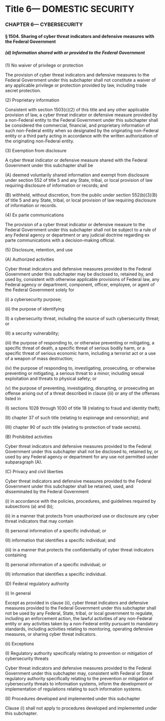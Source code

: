 
# Title 6— DOMESTIC SECURITY
### CHAPTER 6— CYBERSECURITY
#### § 1504. Sharing of cyber threat indicators and defensive measures with the Federal Government
##### (d) Information shared with or provided to the Federal Government

(1) No waiver of privilege or protection

The provision of cyber threat indicators and defensive measures to the Federal Government under this subchapter shall not constitute a waiver of any applicable privilege or protection provided by law, including trade secret protection.

(2) Proprietary information

Consistent with section 1503(c)(2) of this title and any other applicable provision of law, a cyber threat indicator or defensive measure provided by a non-Federal entity to the Federal Government under this subchapter shall be considered the commercial, financial, and proprietary information of such non-Federal entity when so designated by the originating non-Federal entity or a third party acting in accordance with the written authorization of the originating non-Federal entity.

(3) Exemption from disclosure

A cyber threat indicator or defensive measure shared with the Federal Government under this subchapter shall be

(A) deemed voluntarily shared information and exempt from disclosure under section 552 of title 5 and any State, tribal, or local provision of law requiring disclosure of information or records; and

(B) withheld, without discretion, from the public under section 552(b)(3)(B) of title 5 and any State, tribal, or local provision of law requiring disclosure of information or records.

(4) Ex parte communications

The provision of a cyber threat indicator or defensive measure to the Federal Government under this subchapter shall not be subject to a rule of any Federal agency or department or any judicial doctrine regarding ex parte communications with a decision-making official.

(5) Disclosure, retention, and use

(A) Authorized activities

Cyber threat indicators and defensive measures provided to the Federal Government under this subchapter may be disclosed to, retained by, and used by, consistent with otherwise applicable provisions of Federal law, any Federal agency or department, component, officer, employee, or agent of the Federal Government solely for

(i) a cybersecurity purpose;

(ii) the purpose of identifying

(I) a cybersecurity threat, including the source of such cybersecurity threat; or

(II) a security vulnerability;

(iii) the purpose of responding to, or otherwise preventing or mitigating, a specific threat of death, a specific threat of serious bodily harm, or a specific threat of serious economic harm, including a terrorist act or a use of a weapon of mass destruction;

(iv) the purpose of responding to, investigating, prosecuting, or otherwise preventing or mitigating, a serious threat to a minor, including sexual exploitation and threats to physical safety; or

(v) the purpose of preventing, investigating, disrupting, or prosecuting an offense arising out of a threat described in clause (iii) or any of the offenses listed in

(I) sections 1028 through 1030 of title 18 (relating to fraud and identity theft);

(II) chapter 37 of such title (relating to espionage and censorship); and

(III) chapter 90 of such title (relating to protection of trade secrets).

(B) Prohibited activities

Cyber threat indicators and defensive measures provided to the Federal Government under this subchapter shall not be disclosed to, retained by, or used by any Federal agency or department for any use not permitted under subparagraph (A).

(C) Privacy and civil liberties

Cyber threat indicators and defensive measures provided to the Federal Government under this subchapter shall be retained, used, and disseminated by the Federal Government

(i) in accordance with the policies, procedures, and guidelines required by subsections (a) and (b);

(ii) in a manner that protects from unauthorized use or disclosure any cyber threat indicators that may contain

(I) personal information of a specific individual; or

(II) information that identifies a specific individual; and

(iii) in a manner that protects the confidentiality of cyber threat indicators containing

(I) personal information of a specific individual; or

(II) information that identifies a specific individual.

(D) Federal regulatory authority

(i) In general

Except as provided in clause (ii), cyber threat indicators and defensive measures provided to the Federal Government under this subchapter shall not be used by any Federal, State, tribal, or local government to regulate, including an enforcement action, the lawful activities of any non-Federal entity or any activities taken by a non-Federal entity pursuant to mandatory standards, including activities relating to monitoring, operating defensive measures, or sharing cyber threat indicators.

(ii) Exceptions

(I) Regulatory authority specifically relating to prevention or mitigation of cybersecurity threats

Cyber threat indicators and defensive measures provided to the Federal Government under this subchapter may, consistent with Federal or State regulatory authority specifically relating to the prevention or mitigation of cybersecurity threats to information systems, inform the development or implementation of regulations relating to such information systems.

(II) Procedures developed and implemented under this subchapter

Clause (i) shall not apply to procedures developed and implemented under this subchapter.
